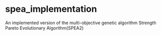 # spea_implementation
An implemented version of the multi-objective genetic algorithm Strength Pareto Evolutionary Algorithm(SPEA2)
